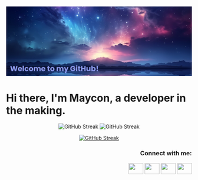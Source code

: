 <p align="center">
 
</p align="center">
<img src="https://github.com/MaysCroft/MaysCroft/blob/main/Images/MaysCroft%20Banner.png" />

# **Hi there, I'm Maycon, a developer in the making.**

<p align = "center">
 <img src="https://github-readme-stats.vercel.app/api?username=MaysCroft&show_icons=true&theme=tokyonight&line_height=27" alt="GitHub Streak" />
 <img src="https://github-readme-stats.vercel.app/api/top-langs/?username=MaysCroft&hide=html,css,java,shaderlab,kotlin,hlsl&theme=tokyonight" alt="GitHub Streak" />
</p>

<p align = "center">
 <a href="https://git.io/streak-stats"><img src="https://github-readme-streak-stats.herokuapp.com?user=MaysCroft&theme=tokyonight&exclude_days=Sun%2CSat" alt="GitHub Streak" /></a>
</p> 

<h3 align="right">Connect with me:</h3>
<p align="right">
<a href="https://www.linkedin.com/in/maycon-moraes-431611306/" target="blank"><img align="center" src="https://cdn.jsdelivr.net/npm/simple-icons@3.0.1/icons/linkedin.svg" alt="" height="30" width="40"/></a>
<a href="https://www.facebook.com/maycon.croft/" target="blank"><img align="center" src="https://cdn.jsdelivr.net/npm/simple-icons@3.0.1/icons/facebook.svg" alt="" height="30" width="40" /></a>
<a href="https://www.instagram.com/maycon_croft/" target="blank"><img align="center" src="https://cdn.jsdelivr.net/npm/simple-icons@3.0.1/icons/instagram.svg" alt="" height="30" width="40" /></a>
<a href="seu link" target="blank"><img align="center" src="https://cdn.jsdelivr.net/npm/simple-icons@3.0.1/icons/youtube.svg" alt="" height="30" width="40" /></a>
</p>

<!--
**MaysCroft/MaysCroft** is a ✨ _special_ ✨ repository because its `README.md` (this file) appears on your GitHub profile.

Here are some ideas to get you started:

- 🔭 I’m currently working on ...
- 🌱 I’m currently learning ...
- 👯 I’m looking to collaborate on ...
- 🤔 I’m looking for help with ...
- 💬 Ask me about ...
- 📫 How to reach me: ...
- 😄 Pronouns: ...
- ⚡ Fun fact: ...
-->
